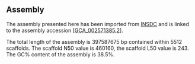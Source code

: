 **Assembly**
--------

The assembly presented here has been imported from [INSDC](http://www.insdc.org) and is linked to the assembly accession [[GCA\_002571385.2](http://www.ebi.ac.uk/ena/data/view/GCA_002571385.2)].

The total length of the assembly is 397587675 bp contained within 5512 scaffolds.
The scaffold N50 value is 460160, the scaffold L50 value is 243.
The GC% content of the assembly is 38.5%.

